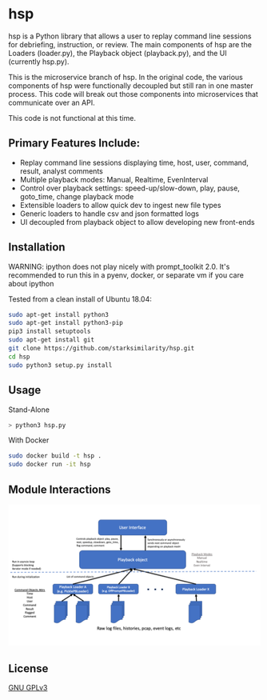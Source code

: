 # hsp
hsp is a Python library that allows a user to replay command line sessions for debriefing, instruction, or review.  The main components of hsp are the Loaders (loader.py), the Playback object (playback.py), and the UI (currently hsp.py).

This is the microservice branch of hsp.  In the original code, the various components of hsp were functionally decoupled but still ran in one master process.  This code will break out those components into microservices that communicate over an API.

This code is not functional at this time.

## Primary Features Include:
- Replay command line sessions displaying time, host, user, command, result, analyst comments
- Multiple playback modes: Manual, Realtime, EvenInterval
- Control over playback settings: speed-up/slow-down, play, pause, goto_time, change playback mode
- Extensible loaders to allow quick dev to ingest new file types
- Generic loaders to handle csv and json formatted logs
- UI decoupled from playback object to allow developing new front-ends


## Installation

WARNING: ipython does not play nicely with prompt_toolkit 2.0.  It's recommended to run this in a pyenv, docker, or separate vm if you care about ipython

Tested from a clean install of Ubuntu 18.04:
```bash
sudo apt-get install python3
sudo apt-get install python3-pip
pip3 install setuptools
sudo apt-get install git
git clone https://github.com/starksimilarity/hsp.git
cd hsp
sudo python3 setup.py install
```

## Usage
Stand-Alone
```bash
> python3 hsp.py
```

With Docker
```bash
sudo docker build -t hsp .
sudo docker run -it hsp
```

## Module Interactions
![Module Interactions](docs/images/hsp_flow.png)

## License
[GNU GPLv3](https://www.gnu.org/licenses/gpl-3.0.en.html)
